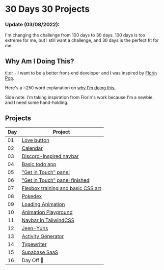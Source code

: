 # 30 Days 30 Projects

### Update (03/08/2022):
I'm changing the challenge from 100 days to 30 days. 100 days is too extreme for me, but I still want a challenge, and 30 days is the perfect fit for me.

## Why Am I Doing This?
tl;dr - I want to be a better front-end developer and I was inspired by [Florin Pop](https://www.florin-pop.com/blog/2019/09/100-days-100-projects/).

Here's a ~250 word explanation on [why I'm doing this.](https://maupanelo.com/posts/im-committing-to-a-new-challenge-starting-today/) 

Side note: I'm taking inspiration from Florin's work because I'm a newbie, and I need some hand-holding.

## Projects
| Day | Project |
|-----|---------|
| 01  | [Love button](https://codepen.io/maupanelo/full/vYWQVYv) |
| 02  | [Calendar](https://codepen.io/maupanelo/full/QWOzdjq)    |
| 03  | [Discord-inspired navbar](https://codepen.io/maupanelo/full/JjOxXxB)       |
| 04  | [Basic todo app](https://codepen.io/maupanelo/full/xxPMoBN)                |
| 05  | ["Get in Touch" panel](https://codepen.io/maupanelo/full/xxPBXOg)          |
| 06  | ["Get in Touch" panel finished](https://codepen.io/maupanelo/full/JjOzVmY) |
| 07  | [Flexbox training and basic CSS art](https://codepen.io/maupanelo/full/dyZLxaG) |
| 08  | [Pokedex](https://codepen.io/maupanelo/full/jOajPrK) |
| 09  | [Loading Animation](https://codepen.io/maupanelo/full/abVeoXO) |
| 10  | [Animation Playground](https://codepen.io/maupanelo/full/qBpWNJr)
| 11  | [Navbar in TailwindCSS](https://codepen.io/maupanelo/full/zYpOyQp) |
| 12  | [Jeen-Yuhs](https://codesandbox.io/s/jeen-yuhs-k4fovv?file=/src/index.js:560-565)
| 13  | [Activity Generator](https://codepen.io/maupanelo/full/VwyYvJp) |
| 14  | [Typewriter](https://codepen.io/maupanelo/full/NWXPVXG) |
| 15  | [Supabase SaaS](https://github.com/mpanelo/supabase-saas)
| 16  | Day Off 🙂
